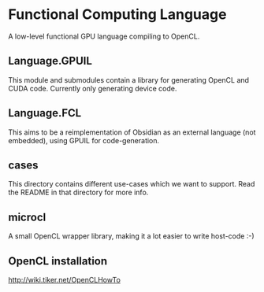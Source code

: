 Functional Computing Language
=============================
A low-level functional GPU language compiling to OpenCL.

Language.GPUIL
--------------
This module and submodules contain a library for generating OpenCL and
CUDA code. Currently only generating device code.

Language.FCL
----------------------
This aims to be a reimplementation of Obsidian as an external language
(not embedded), using GPUIL for code-generation.

cases
-----
This directory contains different use-cases which we want to
support. Read the README in that directory for more info.

microcl
-------
A small OpenCL wrapper library, making it a lot easier to write
host-code :-)


OpenCL installation
-------------------
http://wiki.tiker.net/OpenCLHowTo
